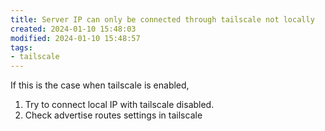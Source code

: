 ```yaml
---
title: Server IP can only be connected through tailscale not locally
created: 2024-01-10 15:48:03
modified: 2024-01-10 15:48:57
tags:
- tailscale
---
```

If this is the case when tailscale is enabled, 
1. Try to connect local IP with tailscale disabled.
2. Check advertise routes settings in tailscale
